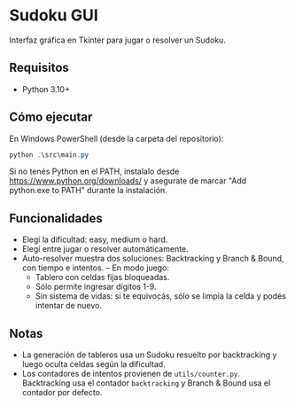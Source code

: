 # Sudoku GUI

Interfaz gráfica en Tkinter para jugar o resolver un Sudoku.

## Requisitos
- Python 3.10+

## Cómo ejecutar

En Windows PowerShell (desde la carpeta del repositorio):

```powershell
python .\src\main.py
```

Si no tenés Python en el PATH, instalalo desde https://www.python.org/downloads/ y asegurate de marcar "Add python.exe to PATH" durante la instalación.

## Funcionalidades
- Elegí la dificultad: easy, medium o hard.
- Elegí entre jugar o resolver automáticamente.
- Auto-resolver muestra dos soluciones: Backtracking y Branch & Bound, con tiempo e intentos.
– En modo juego:
  - Tablero con celdas fijas bloqueadas.
  - Sólo permite ingresar dígitos 1-9.
  - Sin sistema de vidas: si te equivocás, sólo se limpia la celda y podés intentar de nuevo.

## Notas
- La generación de tableros usa un Sudoku resuelto por backtracking y luego oculta celdas según la dificultad.
- Los contadores de intentos provienen de `utils/counter.py`. Backtracking usa el contador `backtracking` y Branch & Bound usa el contador por defecto.
